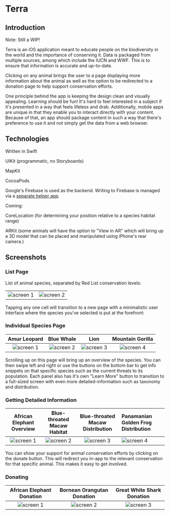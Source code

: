 # Terra

## Introduction
Note: Still a WIP!

Terra is an iOS application meant to educate people on the biodiversity in the world and the importance of conserving it. Data is packaged from multiple sources, among which include the IUCN and WWF. This is to ensure that information is accurate and up-to-date.

Clicking on any animal brings the user to a page displaying more information about the animal as well as the option to be redirected to a donation page to help support conservation efforts. 

One principle behind the app is keeping the design clean and visually appealing. Learning should be fun! It's hard to feel interested in a subject if it's presented in a way that feels lifeless and drab. Additionally, mobile apps are unique in that they enable you to interact directly with your content. Because of that, an app should package content in such a way that there's preference to use it and not simply get the data from a web browser.

## Technologies 
Written in Swift

UIKit (programmatic, no Storyboards)

MapKit

CocoaPods 

Google's Firebase is used as the backend. Writing to Firebase is managed via a [separate helper app](https://github.com/Anthony-R-G/Terra-Data-Upload-Helper).

Coming:

CoreLocation (for determining your position relative to a species habitat range)

ARKit (some animals will have the option to "View in AR" which will bring up a 3D model that can be placed and manipulated using iPhone's rear camera.)

## Screenshots

### List Page
List of animal species, separated by Red List conservation levels:

|  |  |  
|:-----:|:-------:|
|![screen 1](https://i.imgur.com/h36QYDc.png) | ![screen 2](https://i.imgur.com/ur4JDNq.png) 

Tapping any one cell will transition to a new page with a minimalistic user interface where the species you've selected is put at the forefront:

### Individual Species Page 
| Amur Leopard | Blue Whale | Lion | Mountain Gorilla |
|:-----:|:-------:|:-------:|:-------:|
|![screen 1](https://i.imgur.com/4LOHr9o.png) | ![screen 2](https://i.imgur.com/E4Ayd80.png) |![screen 3](https://i.imgur.com/h6s1IGG.png)|![screen 4](https://i.imgur.com/HEA6LRg.png)|


Scrolling up on this page will bring up an overview of the species. You can then swipe left and right or use the buttons on the bottom bar to get info snippets on that specific species such as the current threats to its population. Each panel also has it's own "Learn More" button to transition to a full-sized screen with even more detailed-information such as taxonomy and distribution. 

### Getting Detailed Information
| African Elephant Overview | Blue-throated Macaw Habitat | Blue-throated Macaw Distribution | Panamanian Golden Frog Distribution |
|:-----:|:-------:|:-------:|:-------|
|![screen 1](https://i.imgur.com/G2HG7Ju.png) | ![screen 2](https://i.imgur.com/gAL8twq.png) |![screen 3](https://i.imgur.com/Ueikygo.png)|![screen 4](https://i.imgur.com/fz7PtXS.png)|

You can show your support for animal conservation efforts by clicking on the donate button. This will redirect you in-app to the relevant conservation for that specific animal. This makes it easy to get involved.

### Donating
| African Elephant Donation |Bornean Orangutan Donation | Great White Shark Donation |
|:-----:|:-------:|:-------:|
|![screen 1](https://i.imgur.com/SvsfysX.png) | ![screen 2](https://i.imgur.com/3x6d1IV.png) | ![screen 3](https://i.imgur.com/5rljCyK.png)



